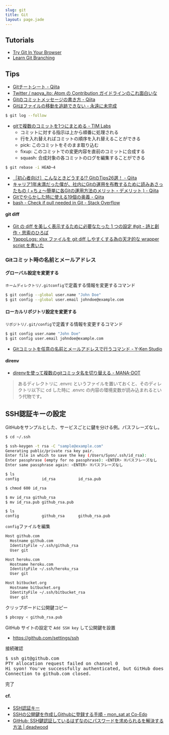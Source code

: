 ```yaml
---
slug: git
title: Git
layout: page.jade
---
```


## Tutorials

- [Try Git In Your Browser](https://github.com/blog/1183-try-git-in-your-browser)
- [Learn Git Branching](http://k.swd.cc/learnGitBranching-ja/)

## Tips

- [Gitチートシート - Qiita](http://qiita.com/ktaro/items/1d8c8ae698a88b1d6f0f)
- [Twitter / naoya_ito: Atom の Contribution ガイドラインのこれ面白いな](https://twitter.com/naoya_ito/status/474357838710448128)
- [Gitのコミットメッセージの書き方 - Qiita](http://qiita.com/itosho/items/9565c6ad2ffc24c09364)
- [Gitはファイルの移動を追跡できない - 永遠に未完成](http://d.hatena.ne.jp/thinca/20090217/1234799036)
```bash
$ git log --follow
```
- [gitで複数のコミットを1つにまとめる - TIM Labs](http://labs.timedia.co.jp/2010/11/git-squash-commits.html)
    - コミットに対する指示は上から順番に処理される
    - 行を入れ替えればコミットの順序を入れ替えることができる
    - pick: このコミットをそのまま取り込む
    - fixup: このコミットでの変更内容を直前のコミットに合成する
    - squash: 合成対象の各コミットのログを編集することができる
```bash
$ git rebase -i HEAD~4
```
- [［初心者向け］こんなときどうする⁉︎ GitのTips26選！ - Qiita](http://qiita.com/Keisuke69/items/35d60e4e375fc525ccbd)
- [キャリア1年未満だった僕が、社内にGitの運用を布教するために読みあさったもの ( +ちょ〜簡単に各Gitの運用方法のメリット・デメリット ) - Qiita](http://qiita.com/h0ng0yut0/items/d0ef7224abc5e07525d4)
- [Gitでやらかした時に使える19個の奥義 - Qiita](http://qiita.com/muran001/items/dea2bbbaea1260098051)
- [bash - Check if pull needed in Git - Stack Overflow](http://stackoverflow.com/questions/3258243/check-if-pull-needed-in-git)

#### git diff
- [Git の diff を美しく表示するために必要なたった 1 つの設定 #git - 詩と創作・思索のひろば](http://motemen.hatenablog.com/entry/2013/11/26/Git_%E3%81%AE_diff_%E3%82%92%E7%BE%8E%E3%81%97%E3%81%8F%E8%A1%A8%E7%A4%BA%E3%81%99%E3%82%8B%E3%81%9F%E3%82%81%E3%81%AB%E5%BF%85%E8%A6%81%E3%81%AA%E3%81%9F%E3%81%A3%E3%81%9F_1_%E3%81%A4%E3%81%AE%E8%A8%AD)
- [YappoLogs: xlsx ファイルを git diff しやすくする為の天才的な wrapper script を書いた](http://blog.yappo.jp/yappo/archives/000841.html)


### Gitコミット時の名前とメールアドレス
#### グローバル設定を変更する
`ホームディレクトリ/.gitconfig`で定義する情報を変更するコマンド
```bash
$ git config --global user.name "John Doe"
$ git config --global user.email johndoe@example.com
```
#### ローカルリポジトリ設定を変更する
`リポジトリ/.git/config`で定義する情報を変更するコマンド
```bash
$ git config user.name "John Doe"
$ git config user.email johndoe@example.com
```
- [Gitコミットを任意の名前とメールアドレスで行うコマンド - Y-Ken Studio](http://y-ken.hatenablog.com/entry/git-commit-as-different-user)

#### direnv

- [direnvを使って複数のgitコミッタ名を切り替える - MANA-DOT](http://blog.manaten.net/entry/direnv_git_account)

> あるディレクトリに .envrc というファイルを置いておくと、そのディレクトリ以下に cd した時に .envrc の内容の環境変数が読み込まれるという代物です。


## SSH認証キーの設定

GitHubをサンプルとした、サービスごとに鍵を分ける例。パスフレーズなし。

```bash
$ cd ~/.ssh
```
```bash
$ ssh-keygen -t rsa -C "sample@example.com"
Generating public/private rsa key pair.
Enter file in which to save the key (/Users/Syon/.ssh/id_rsa):
Enter passphrase (empty for no passphrase): <ENTER> ※パスフレーズなし
Enter same passphrase again: <ENTER> ※パスフレーズなし
```
```bash
$ ls
config          id_rsa          id_rsa.pub
```
```bash
$ chmod 600 id_rsa
```
```bash
$ mv id_rsa github_rsa
$ mv id_rsa.pub github_rsa.pub
```
```bash
$ ls
config          github_rsa      github_rsa.pub
```
`config`ファイルを編集
```bash
Host github.com
  Hostname github.com
  IdentityFile ~/.ssh/github_rsa
  User git

Host heroku.com
  Hostname heroku.com
  IdentityFile ~/.ssh/heroku_rsa
  User git

Host bitbucket.org
  Hostname bitbucket.org
  IdentityFile ~/.ssh/bitbucket_rsa
  User git
```
クリップボードに公開鍵コピー
```bash
$ pbcopy < github_rsa.pub
```

GitHub サイトの設定で `Add SSH key` して公開鍵を設置
- https://github.com/settings/ssh

接続確認
<pre>
$ ssh git@github.com
PTY allocation request failed on channel 0
Hi syon! You've successfully authenticated, but GitHub does not provide shell access.
Connection to github.com closed.
</pre>
完了

#### cf.
- [SSH認証キー](http://morizyun.github.io/blog/ssh-key-bitbucket-github/)
- [SSHの公開鍵を作成しGithubに登録する手順 - mon_sat at Co-Edo](http://monsat.hatenablog.com/entry/generating-ssh-keys-for-github)
- [GitHub: SSH鍵認証しているはずなのにパスワードを求められるを解決する方法 | deadwood](http://www.d-wood.com/blog/2013/08/29_4522.html)
